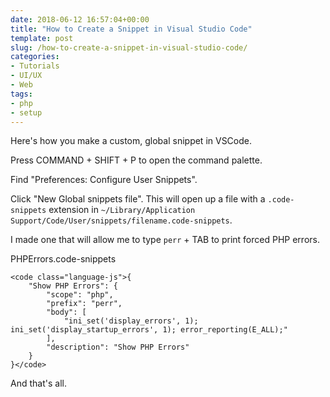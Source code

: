 ```yaml
---
date: 2018-06-12 16:57:04+00:00
title: "How to Create a Snippet in Visual Studio Code"
template: post
slug: /how-to-create-a-snippet-in-visual-studio-code/
categories:
- Tutorials
- UI/UX
- Web
tags:
- php
- setup
---
```



Here's how you make a custom, global snippet in VSCode.

Press COMMAND + SHIFT + P to open the command palette. 

Find "Preferences: Configure User Snippets".

Click "New Global snippets file". This will open up a file with a `.code-snippets` extension in `~/Library/Application Support/Code/User/snippets/filename.code-snippets`.

I made one that will allow me to type `perr` + TAB to print forced PHP errors.



PHPErrors.code-snippets



    
    <code class="language-js">{
    	"Show PHP Errors": {
    		"scope": "php",
    		"prefix": "perr",
    		"body": [
    			"ini_set('display_errors', 1); ini_set('display_startup_errors', 1); error_reporting(E_ALL);"
    		],
    		"description": "Show PHP Errors"
    	}
    }</code>



And that's all.
		

